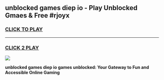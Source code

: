 
## unblocked games diep io - Play Unblocked Gmaes & Free #rjoyx
<h3>
<a href="https://news.freeplayer.one?title=unblocked_games_diep_io&ref=03M">CLICK TO PLAY</a></h3>
<hr>

<h3>
<a href="https://news.freeplayer.one?title=unblocked_games_diep_io&ref=03M">CLICK 2 PLAY</a>
  
</h3>

<a href="https://news.freeplayer.one?title=unblocked_games_diep_io&ref=03M"><img src="https://clearcache.store/games.png"></a>


**unblocked games diep io games unblocked: Your Gateway to Fun and Accessible Online Gaming**
